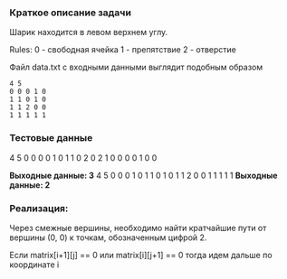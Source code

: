 ### Краткое описание задачи

Шарик находится в левом верхнем углу.

Rules:
0 - свободная ячейка
1 - препятствие
2 - отверстие

Файл data.txt с входными данными выглядит подобным образом

```
4 5
0 0 0 1 0
1 1 0 1 0
1 1 2 0 0
1 1 1 1 1
```

### Тестовые данные
4 5
0 0 0 0 1
0 1 1 0 2
0 2 1 0 0
0 0 1 0 0


**Выходные данные: 3**
4 5
0 0 0 1 0
1 1 0 1 0
1 1 2 0 0
1 1 1 1 1
**Выходные данные: 2**

### Реализация:

Через смежные вершины, необходимо найти кратчайшие пути от вершины (0, 0) к точкам, обозначенным цифрой 2.

Если matrix[i+1][j] == 0 или matrix[i][j+1] == 0 тогда идем дальше по координате i


